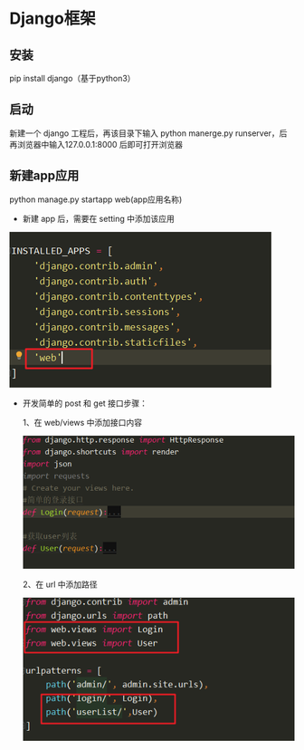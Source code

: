# Django框架

## 安装

pip install django（基于python3）

## 启动

新建一个 django 工程后，再该目录下输入 python manerge.py runserver，后再浏览器中输入127.0.0.1:8000 后即可打开浏览器

## 新建app应用

python manage.py startapp web(app应用名称)

+ 新建 app 后，需要在 setting 中添加该应用

![添加app](../images/添加app.png)

+ 开发简单的 post 和 get 接口步骤：

  1、在 web/views 中添加接口内容

  ![view内容](../images/view内容.png)

  2、在 url 中添加路径

  ![url设置](../images/url设置.png)
